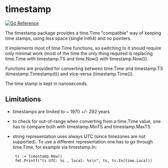 # timestamp

[![Go Reference](https://pkg.go.dev/badge/github.com/intuitivelabs/timestamp.svg)](https://pkg.go.dev/github.com/intuitivelabs/timestamp)

The timestamp package provides a time.Time "compatible" way of keeping time
stamps, using less space (single int64) and no pointers.

It implements most of time.Time functions, so switching to it should require
 only minimal work (most of the time the only thing required is
 replacing time.Time with timestamp.TS and time.Now() with timestamp.Now()).

Functions are provided for converting between time.Time and timestamp.TS
 (timestamp.Timestamp(t)) and vice-versa (timestamp.Time()).

The time stamp is kept in nanoseconds.

## Limitations

* timestamps are limited to ~ 1970 +/- 292 years

* to check for out-of-range when converting from a time.Time value, one 
 has to compare both with timestamp.MinTS and timestamp.MaxTS

* string representation uses always UTC (since timezones are not supported).
To use a different representation one has to go through time.Time, for
 example via timestamp.In:

  ```
   ts := timestamp.Now()
   fmt.Printf("ts UTC: %s , local: %s\n", ts, ts.In(time.Local))
  ```
